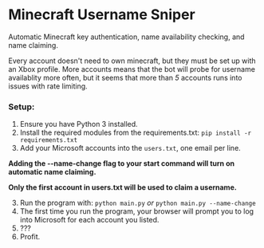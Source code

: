 # Minecraft Username Sniper
Automatic Minecraft key authentication, name availability checking, and name claiming.

Every account doesn't need to own minecraft, but they must be set up with an Xbox profile.
More accounts means that the bot will probe for username availablity more often,
but it seems that more than *5* accounts runs into issues with rate limiting.

### Setup:

1. Ensure you have Python 3 installed.
2. Install the required modules from the requirements.txt:
```pip install -r requirements.txt```
3. Add your Microsoft accounts into the `users.txt`, one email per line.

**Adding the --name-change flag to your start command will turn on automatic name claiming.**

**Only the first account in users.txt will be used to claim a username.**

3. Run the program with:
```python main.py``` *or* ```python main.py --name-change```
4. The first time you run the program, your browser will prompt you to log into Microsoft for each account you listed.
5. ???
6. Profit.
